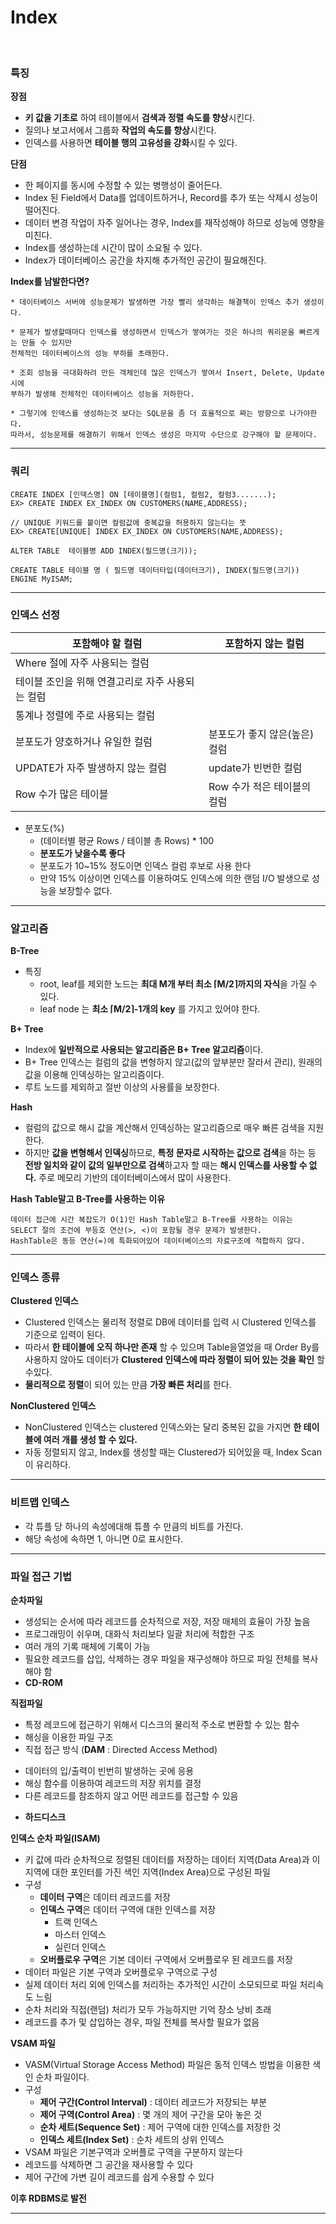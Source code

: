 # Index

<Br>

### 특징

**장점**

- **키 값을 기초로** 하여 테이블에서 **검색과 정렬 속도를 향상**시킨다.
- 질의나 보고서에서 그룹화 **작업의 속도를 향상**시킨다.
- 인덱스를 사용하면 **테이블 행의 고유성을 강화**시킬 수 있다.

**단점**

- 한 페이지를 동시에 수정할 수 있는 병행성이 줄어든다.
- Index 된 Field에서 Data를 업데이트하거나, Record를 추가 또는 삭제시 성능이 떨어진다.
- 데이터 변경 작업이 자주 일어나는 경우, Index를 재작성해야 하므로 성능에 영향을 미친다.
- Index를 생성하는데 시간이 많이 소요될 수 있다.
- Index가 데이터베이스 공간을 차지해 추가적인 공간이 필요해진다.

**Index를 남발한다면?**

```
* 데이터베이스 서버에 성능문제가 발생하면 가장 빨리 생각하는 해결책이 인덱스 추가 생성이다. 

* 문제가 발생할때마다 인덱스를 생성하면서 인덱스가 쌓여가는 것은 하나의 쿼리문을 빠르게는 만들 수 있지만
전체적인 데이터베이스의 성능 부하를 초래한다.

* 조회 성능을 극대화하려 만든 객체인데 많은 인덱스가 쌓여서 Insert, Delete, Update시에 
부하가 발생해 전체적인 데이터베이스 성능을 저하한다.

* 그렇기에 인덱스를 생성하는것 보다는 SQL문을 좀 더 효율적으로 짜는 방향으로 나가야한다. 
따라서, 성능문제를 해결하기 위해서 인덱스 생성은 마지막 수단으로 강구해야 할 문제이다.
```

---

### 쿼리

```mysql
CREATE INDEX [인덱스명] ON [테이블명](컬럼1, 컬럼2, 컬럼3.......);
EX> CREATE INDEX EX_INDEX ON CUSTOMERS(NAME,ADDRESS);

// UNIQUE 키워드를 붙이면 컬럼값에 중복값을 허용하지 않는다는 뜻
EX> CREATE[UNIQUE] INDEX EX_INDEX ON CUSTOMERS(NAME,ADDRESS); 

ALTER TABLE  테이블명 ADD INDEX(필드명(크기));

CREATE TABLE 테이블 명 ( 필드명 데이터타입(데이터크기), INDEX(필드명(크기)) ENGINE MyISAM; 
```

---

### 인덱스 선정

| 포함해야 할 컬럼                                 | 포함하지 않는 컬럼            |
| ------------------------------------------------ | ----------------------------- |
| Where 절에 자주 사용되는 컬럼                    |                               |
| 테이블 조인을 위해 연결고리로 자주 사용되는 컬럼 |                               |
| 통계나 정렬에 주로 사용되는 컬럼                 |                               |
| 분포도가 양호하거나 유일한 컬럼                  | 분포도가 좋지 않은(높은) 컬럼 |
| UPDATE가 자주 발생하지 않는 컬럼                 | update가 빈번한 컬럼          |
| Row 수가 많은 테이블                             | Row 수가 적은 테이블의 컬럼   |

* 분포도(%)
  * (데이터별 평균 Rows / 테이블 총 Rows) \* 100
  * **분포도가 낮을수록 좋다**
  * 분포도가 10~15% 정도이면 인덱스 컬럼 후보로 사용 한다
  * 만약 15% 이상이면 인덱스를 이용하여도 인덱스에 의한 랜덤 I/O 발생으로 성능을 보장할수 없다.

---

### 알고리즘

**B-Tree**

* 특징
  * root, leaf를 제외한 노드는 **최대 M개 부터 최소 ⌈M/2⌉까지의 자식**을 가질 수 있다.
  *  leaf node 는 **최소 ⌈M/2⌉-1개의 key** 를 가지고 있어야 한다.

**B+ Tree**

* Index에 **일반적으로 사용되는 알고리즘은 B+ Tree 알고리즘**이다.
* B+ Tree 인덱스는 컬럼의 값을 변형하지 않고(값의 앞부분만 잘라서 관리), 원래의 값을 이용해 인덱싱하는 알고리즘이다.
* 루트 노드를 제외하고 절반 이상의 사용률을 보장한다.

**Hash**

* 컬럼의 값으로 해시 값을 계산해서 인덱싱하는 알고리즘으로 매우 빠른 검색을 지원한다.
* 하지만 **값을 변형해서 인덱싱**하므로, **특정 문자로 시작하는 값으로 검색**을 하는 등 **전방 일치와 같이 값의 일부만으로 검색**하고자 할 때는 **해시 인덱스를 사용할 수 없다.** 주로 메모리 기반의 데이터베이스에서 많이 사용한다.

 **Hash Table말고 B-Tree를 사용하는 이유**

```
데이터 접근에 시간 복잡도가 O(1)인 Hash Table말고 B-Tree를 사용하는 이유는 
SELECT 절의 조건에 부등호 연산(>, <)이 포함될 경우 문제가 발생한다.
HashTable은 동등 연산(=)에 특화되어있어 데이터베이스의 자료구조에 적합하지 않다.
```

---

### 인덱스 종류

**Clustered 인덱스**

* Clustered 인덱스는 물리적 정렬로 DB에 데이터를 입력 시 Clustered 인덱스를 기준으로 입력이 된다.
* 따라서 **한 테이블에 오직 하나만 존재** 할 수 있으며 Table을열었을 때 Order By를 사용하지 않아도 데이터가 **Clustered 인덱스에 따라 정렬이 되어 있는 것을 확인** 할 수있다.
* **물리적으로 정렬**이 되어 있는 만큼 **가장 빠른 처리**를 한다.

**NonClustered 인덱스**

* NonClustered 인덱스는 clustered 인덱스와는 달리 중복된 값을 가지면 **한 테이블에 여러 개를 생성 할 수 있다.**
* 자동 정렬되지 않고, Index를 생성할 때는 Clustered가 되어있을 때, Index Scan이 유리하다.

---

### 비트맵 인덱스

- 각 튜플 당 하나의 속성에대해 튜플 수 만큼의 비트를 가진다.
- 해당 속성에 속하면 1, 아니면 0로 표시한다.

---

### 파일 접근 기법

**순차파일**

* 생성되는 순서에 따라 레코드를 순차적으로 저장, 저장 매체의 효율이 가장 높음
* 프로그래밍이 쉬우며, 대화식 처리보다 일괄 처리에 적합한 구조
* 여러 개의 기록 매체에 기록이 가능
* 필요한 레코드를 삽입, 삭제하는 경우 파일을 재구성해야 하므로 파일 전체를 복사해야 함
* **CD-ROM**

**직접파일**

* 특정 레코드에 접근하기 위해서 디스크의 물리적 주소로 변환할 수 있는 함수
* 해싱을 이용한 파일 구조
*  직접 접근 방식 (**DAM** : Directed Access Method)
  - 데이터의 입/출력이 빈번히 발생하는 곳에 응용
  - 해싱 함수를 이용하여 레코드의 저장 위치를 결정
  - 다른 레코드를 참조하지 않고 어떤 레코드를 접근할 수 있음
* **하드디스크**

**인덱스 순차 파일(ISAM)**

* 키 값에 따라 순차적으로 정렬된 데이터를 저장하는 데이터 지역(Data Area)과 이 지역에 대한 포인터를 가진 색인 지역(Index Area)으로 구성된 파일
* 구성
  - **데이터 구역**은 데이터 레코드를 저장
  - **인덱스 구역**은 데이터 구역에 대한 인덱스를 저장
    - 트랙 인덱스
    - 마스터 인덱스
    - 실린더 인덱스
  - **오버플로우 구역**은 기본 데이터 구역에서 오버플로우 된 레코드를 저장
* 데이터 파일은 기본 구역과 오버플로우 구역으로 구성
* 실제 데이터 처리 외에 인덱스를 처리하는 추가적인 시간이 소모되므로 파일 처리속도 느림
* 순차 처리와 직접(랜덤) 처리가 모두 가능하지만 기억 장소 낭비 초래
* 레코드를 추가 및 삽입하는 경우, 파일 전체를 복사할 필요가 없음

**VSAM 파일**

* VASM(Virtual Storage Access Method) 파일은 동적 인덱스 방법을 이용한 색인 순차 파일이다.
* 구성
  * **제어 구간(Control Interval)** : 데이터 레코드가 저장되는 부분
  * **제어 구역(Control Area)** : 몇 개의 제어 구간을 모아 놓은 것
  * **순차 세트(Sequence Set)** : 제어 구역에 대한 인덱스를 저장한 것
  * **인덱스 세트(Index Set)** : 순차 세트의 상위 인덱스
* VSAM 파일은 기본구역과 오버플로 구역을 구분하지 않는다
* 레코드를 삭제하면 그 공간을 재사용할 수 있다
* 제어 구간에 가변 길이 레코드를 쉽게 수용할 수 있다

**이후 RDBMS로 발전**

---

